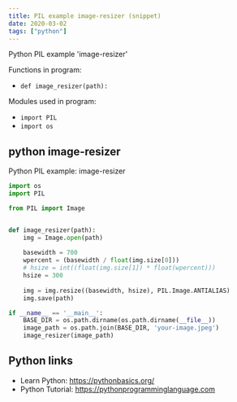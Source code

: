 ```yaml
---
title: PIL example image-resizer (snippet)
date: 2020-03-02
tags: ["python"]
---
```

Python PIL example 'image-resizer'

Functions in program: 
* `def image_resizer(path):`

Modules used in program: 
* `import PIL`
* `import os`

## python image-resizer

Python PIL example: image-resizer

```python
import os
import PIL

from PIL import Image


def image_resizer(path):
    img = Image.open(path)
    
    basewidth = 700
    wpercent = (basewidth / float(img.size[0]))
    # hsize = int((float(img.size[1]) * float(wpercent)))
    hsize = 300
    
    img = img.resize((basewidth, hsize), PIL.Image.ANTIALIAS)
    img.save(path)

if __name__ == '__main__':
    BASE_DIR = os.path.dirname(os.path.dirname(__file__))
    image_path = os.path.join(BASE_DIR, 'your-image.jpeg')
    image_resizer(image_path)

```

## Python links

- Learn Python: https://pythonbasics.org/
- Python Tutorial: https://pythonprogramminglanguage.com
